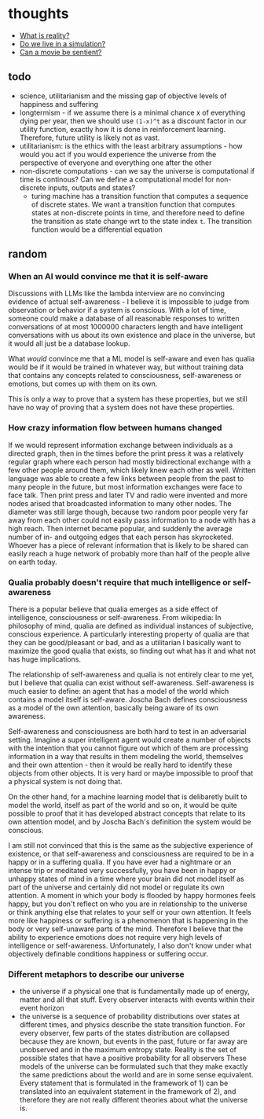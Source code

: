 # thoughts

- [What is reality?](reality.md)
- [Do we live in a simulation?](simulation-theory.md)
- [Can a movie be sentient?](sentient-movie.md)

## todo
- science, utilitarianism and the missing gap of objective levels of happiness and suffering
- longtermism - if we assume there is a minimal chance x of everything dying per year, then we should use `(1-x)^t` as a discount factor in our utility function, exactly how it is done in reinforcement learning. Therefore, future utility is likely not as vast.
- utilitarianism: is the ethics with the least arbitrary assumptions - how would you act if you would experience the universe from the perspective of everyone and everything one after the other
- non-discrete computations - can we say the universe is computational if time is continous? Can we define a computational model for non-discrete inputs, outputs and states?
  - turing machine has a transition function that computes a sequence of discrete states. We want a transition function that computes states at non-discrete points in time, and therefore need to define the transition as state change wrt to the state index `t`. The transition function would be a differential equation



## random
### When an AI would convince me that it is self-aware
Discussions with LLMs like the lambda interview are no convincing evidence of actual self-awareness - I believe it is impossible to judge from observation or behavior if a system is conscious. With a lot of time, someone could make a database of all reasonable responses to written conversations of at most 1000000 characters length and have intelligent conversations with us about its own existence and place in the universe, but it would all just be a database lookup.

What *would* convince me that a ML model is self-aware and even has qualia would be if it would be trained in whatever way, but without training data that contains any concepts related to consciousness, self-awareness or emotions, but comes up with them on its own.

This is only a way to prove that a system has these properties, but we still have no way of proving that a system does not have these properties.

### How crazy information flow between humans changed
If we would represent information exchange between individuals as a directed graph, then in the times before the print press it was a relatively regular graph where each person had mostly bidirectional exchange with a few other people around them, which likely knew each other as well. Written language was able to create a few links between people from the past to many people in the future, but most information exchanges were face to face talk.
Then print press and later TV and radio were invented and more nodes arised that broadcasted information to many other nodes. The diameter was still large though, because two random poor people very far away from each other could not easily pass information to a node with has a high reach.
Then internet became popular, and suddenly the average number of in- and outgoing edges that each person has skyrocketed. Whoever has a piece of relevant information that is likely to be shared can easily reach a huge network of probably more than half of the people alive on earth today.

### Qualia probably doesn't require that much intelligence or self-awareness
There is a popular believe that qualia emerges as a side effect of intelligence, consciousness or self-awareness.
From wikipedia: In philosophy of mind, qualia are defined as individual instances of subjective, conscious experience.
A particularly interesting property of qualia are that they can be good/pleasant or bad, and as a utilitarian I basically want to maximize the good qualia that exists, so finding out what has it and what not has huge implications.

The relationship of self-awareness and qualia is not entirely clear to me yet, but I believe that qualia can exist without self-awareness.
Self-awareness is much easier to define: an agent that has a model of the world which contains a model itself is self-aware. Joscha Bach defines consciousness as a model of the own attention, basically being aware of its own awareness.

Self-awareness and consciousness are both hard to test in an adversarial setting.
Imagine a super intelligent agent would create a number of objects with the intention that you cannot figure out which of them are processing information in a way that results in them modeling the world, themselves and their own attention - then it would be really hard to identify these objects from other objects.
It is very hard or maybe impossible to proof that a physical system is not doing that.

On the other hand, for a machine learning model that is delibaretly built to model the world, itself as part of the world and so on, it would be quite possible to proof that it has developed abstract concepts that relate to its own attention model, and by Joscha Bach's definition the system would be conscious.

I am still not convinced that this is the same as the subjective experience of existence, or that self-awareness and consciousness are required to be in a happy or in a suffering qualia.
If you have ever had a nightmare or an intense trip or meditated very successfully, you have been in happy or unhappy states of mind in a time where your brain did not model itself as part of the universe and certainly did not model or regulate its own attention. A moment in which your body is flooded by happy hormones feels happy, but you don't reflect on who you are in relationship to the universe or think anything else that relates to your self or your own attention. It feels more like happiness or suffering is a phenomenon that is happening in the body or very self-unaware parts of the mind.
Therefore I believe that the ability to experience emotions does not require very high levels of intelligence or self-awareness. Unfortunately, I also don't know under what objectively definable conditions happiness or suffering occur.

### Different metaphors to describe our universe
- the universe if a physical one that is fundamentally made up of energy, matter and all that stuff. Every observer interacts with events within their event horizon
- the universe is a sequence of probability distributions over states at different times, and physics describe the state transition function. For every observer, few parts of the states distribution are collapsed because they are known, but events in the past, future or far away are unobserved and in the maximum entropy state. Reality is the set of possible states that have a positive probability for all observers
These models of the universe can be formulated such that they make exactly the same predictions about the world and are in some sense equivalent. Every statement that is formulated in the framework of 1) can be translated into an equivalent statement in the framework of 2), and therefore they are not really different theories about what the universe is.
